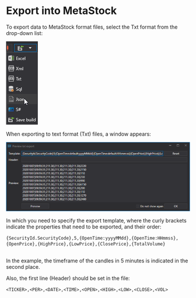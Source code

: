 # Export into MetaStock

To export data to MetaStock format files, select the Txt format from the drop\-down list:

![hydra export](../images/hydra_export.png)

When exporting to text format (Txt) files, a window appears: 

![hydra export TSLab Meta Stock 2](../images/hydra_export_TSLab_MetaStock_2.png)

In which you need to specify the export template, where the curly brackets indicate the properties that need to be exported, and their order: 

```none
{SecurityId.SecurityCode},5,{OpenTime:yyyyMMdd},{OpenTime:HHmmss},{OpenPrice},{HighPrice},{LowPrice},{ClosePrice},{TotalVolume}
	  				
```

In the example, the timeframe of the candles in 5 minutes is indicated in the second place. 

Also, the first line (Header) should be set in the file: 

```none
<TICKER>,<PER>,<DATE>,<TIME>,<OPEN>,<HIGH>,<LOW>,<CLOSE>,<VOL>
	  				
```
